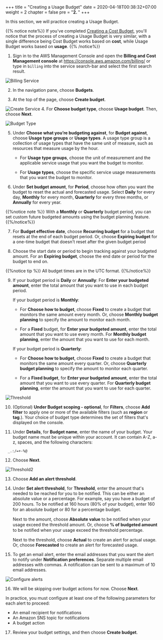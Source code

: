 +++
title = "Creating a Usage Budget"
date = 2020-04-18T00:38:32+07:00
weight = 2
chapter = false
pre = "<b>2. </b>"
+++

In this section, we will practice creating a Usage Budget.

{{% notice note%}}
If you've completed [Creating a Cost Budget](../1-cost-budgets), you'll notice that the process of creating a Usage Budget is very similar, with a single difference being Cost Budget works based on **cost**, while Usage Budget works based on **usage**.
{{% /notice%}}

1. Sign in to the AWS Management Console and open the **Billing and Cost Management console** at https://console.aws.amazon.com/billing/ or type in `billing` into the service search-bar and select the first search result.


![Billing Service](/images/4-budget/CostBudget/2.1.1.png?width=90pc)

2. In the navigation pane, choose **Budgets**.

3. At the top of the page, choose **Create budget**.

![Create Service](/images/4-budget/CostBudget/2.1.2.png?width=90pc)
4. For **Choose budget type**, choose **Usage budget**. Then, choose **Next**. 

![Budget Type](/images/4-budget/UsageBudget/2.2.3.png?width=90pc)

5. Under **Choose what you’re budgeting against**, for **Budget against**, choose **Usage type groups** or **Usage types**. A usage type group is a collection of usage types that have the same unit of measure, such as resources that measure usage by the hour.

    - For **Usage type groups**, choose the unit of measurement and the applicable service usage that you want the budget to monitor.

    - For **Usage types**, choose the specific service usage measurements that you want the budget to monitor.

6. Under **Set budget amount**, for **Period**, choose how often you want the budget to reset the actual and forecasted usage. Select **Daily** for every day, **Monthly** for every month, **Quarterly** for every three months, or **Annually** for every year. 

{{%notice note %}}
With a **Monthly** or **Quarterly** budget period, you can set custom future budgeted amounts using the budget planning feature. 
{{%/notice%}}

7. For **Budget effective date**, choose **Recurring budget** for a budget that resets at the end of each budget period. Or, choose **Expiring budget** for a one-time budget that doesn't reset after the given budget period

8. Choose the start date or period to begin tracking against your budgeted amount. For an **Expiring budget**, choose the end date or period for the budget to end on.

{{%notice tip %}}
All budget times are in the UTC format.
{{%/notice%}}

9. If your budget period is **Daily** or **Annually**: For **Enter your budgeted amount**, enter the total amount that you want to use in each budget period.

    If your budget period is **Monthly**:

    - For **Choose how to budget**, choose **Fixed** to create a budget that monitors the same amount every month. Or, choose **Monthly budget planning** to specify the amount to monitor each month.

    - For a **Fixed** budget, for **Enter your budgeted amount**, enter the total amount that you want to use every month. For **Monthly budget planning**, enter the amount that you want to use for each month.

    If your budget period is **Quarterly**:

    - For **Choose how to budget**, choose **Fixed** to create a budget that monitors the same amount every quarter. Or, choose **Quarterly budget planning** to specify the amount to monitor each quarter.

    - For a **Fixed budget**, for **Enter your budgeted amount**, enter the total amount that you want to use every quarter. For **Quarterly budget planning**, enter the amount that you want to use for each quarter.

![Threshold](/images/4-budget/UsageBudget/2.2.4.png?width=90pc)

10. (Optional) **Under Budget scoping - optional**, for **Filters**, choose **Add filter** to apply one or more of the available filters (such as **region** or **tag**.). Your choice of budget type determines the set of filters that's displayed on the console. 

11. Under **Details**, for **Budget name**, enter the name of your budget. Your budget name must be unique within your account. It can contain A-Z, a-z, spaces, and the following characters:

```text
 _.:/=+-%@
```

12. Choose **Next**. 

![Threshold2](/images/4-budget/UsageBudget/2.2.5.png?width=90pc)

13. Choose **Add an alert threshold**.

14. Under **Set alert threshold**, for **Threshold**, enter the amount that's needed to be reached for you to be notified. This can be either an absolute value or a percentage. For example, say you have a budget of 200 hours. To be notiﬁed at 160 hours (80% of your budget), enter 160 for an absolute budget or 80 for a percentage budget.

    Next to the amount, choose **Absolute value** to be notiﬁed when your usage exceed the threshold amount. Or, choose **% of budgeted amount** to be notiﬁed when your usage exceed the threshold percentage.

    Next to the threshold, choose **Actual** to create an alert for actual usage. Or, choose **Forecasted** to create an alert for forecasted usage.

15. To get an email alert, enter the email addresses that you want the alert to notify under **Notification preferences**. Separate multiple email addresses with commas. A notification can be sent to a maximum of 10 email addresses.


![Configure alerts](/images/4-budget/UsageBudget/2.2.6.png?width=90pc)

16. We will be skipping over budget actions for now. Choose **Next**.

In practice, you must configure at least one of the following parameters for each alert to proceed:
- An email recipient for notifications
- An Amazon SNS topic for notifications
- A budget action

17. Review your budget settings, and then choose **Create budget**.